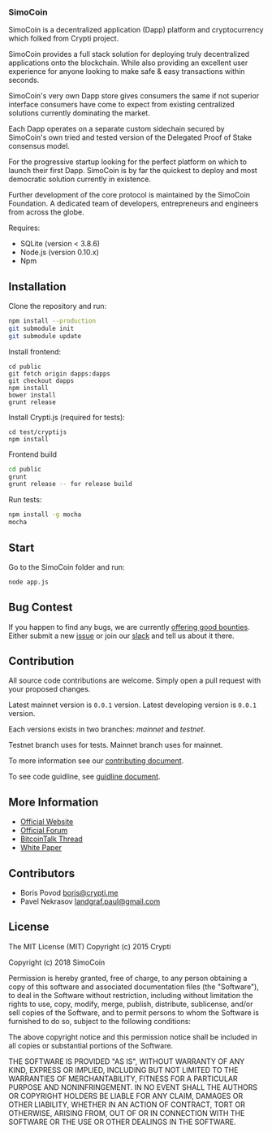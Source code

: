 ### SimoCoin ###

SimoCoin is a decentralized application (Dapp) platform and cryptocurrency which folked from Crypti project.  

SimoCoin provides a full stack solution for deploying truly decentralized applications onto the blockchain. While also providing an excellent user experience for anyone looking to make safe & easy transactions within seconds.  

SimoCoin's very own Dapp store gives consumers the same if not superior interface consumers have come to expect from existing centralized solutions currently dominating the market.  

Each Dapp operates on a separate custom sidechain secured by SimoCoin's own tried and tested version of the Delegated Proof of Stake consensus model.  

For the progressive startup looking for the perfect platform on which to launch their first Dapp. SimoCoin is by far the quickest to deploy and most democratic solution currently in existence.  

Further development of the core protocol is maintained by the SimoCoin Foundation. A dedicated team of developers, entrepreneurs and engineers from across the globe.  

Requires:

* SQLite (version < 3.8.6)
* Node.js (version 0.10.x)
* Npm

## Installation

Clone the repository and run: 

```sh
npm install --production
git submodule init
git submodule update
```

Install frontend:

```
cd public
git fetch origin dapps:dapps
git checkout dapps
npm install
bower install
grunt release
```

Install Crypti.js (required for tests):

```
cd test/cryptijs
npm install
```

Frontend build

```sh
cd public
grunt
grunt release -- for release build
```

Run tests:

```sh
npm install -g mocha
mocha
```


## Start

Go to the SimoCoin folder and run:

```sh
node app.js
```

## Bug Contest

If you happen to find any bugs, we are currently [offering good bounties](https://blog.crypti.me/crypti-is-now-open-source/). Either submit a new [issue](https://github.com/crypti/crypti-sources/issues/new) or join our [slack](http://slack.crypti.me) and tell us about it there.

## Contribution

All source code contributions are welcome. Simply open a pull request with your proposed changes.

Latest mainnet version is `0.0.1` version. 
Latest developing version is `0.0.1` version.

Each versions exists in two branches: *mainnet* and *testnet*.

Testnet branch uses for tests. Mainnet branch uses for mainnet.

To more information see our [contributing document](CONTRIBUTING.md).

To see code guidline, see [guidline document](guidline.md).

## More Information

* [Official Website](http://crypti.me)
* [Official Forum](http://forum.crypti.me)
* [BitcoinTalk Thread](https://bitcointalk.org/index.php?topic=654463)
* [White Paper](http://crypti.me/crypti.pdf)

## Contributors

* Boris Povod <boris@crypti.me>
* Pavel Nekrasov <landgraf.paul@gmail.com>

## License 

The MIT License (MIT)
Copyright (c) 2015 Crypti

Copyright (c) 2018 SimoCoin

Permission is hereby granted, free of charge, to any person obtaining a copy
of this software and associated documentation files (the "Software"), to deal
in the Software without restriction, including without limitation the rights
to use, copy, modify, merge, publish, distribute, sublicense, and/or sell
copies of the Software, and to permit persons to whom the Software is
furnished to do so, subject to the following conditions:

The above copyright notice and this permission notice shall be included in all
copies or substantial portions of the Software.

THE SOFTWARE IS PROVIDED "AS IS", WITHOUT WARRANTY OF ANY KIND, EXPRESS OR
IMPLIED, INCLUDING BUT NOT LIMITED TO THE WARRANTIES OF MERCHANTABILITY,
FITNESS FOR A PARTICULAR PURPOSE AND NONINFRINGEMENT. IN NO EVENT SHALL THE
AUTHORS OR COPYRIGHT HOLDERS BE LIABLE FOR ANY CLAIM, DAMAGES OR OTHER
LIABILITY, WHETHER IN AN ACTION OF CONTRACT, TORT OR OTHERWISE, ARISING FROM,
OUT OF OR IN CONNECTION WITH THE SOFTWARE OR THE USE OR OTHER DEALINGS IN THE
SOFTWARE.
